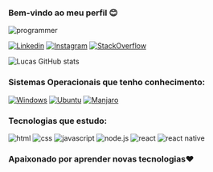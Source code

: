 ### Bem-vindo ao meu perfil 😊

<img src="https://media1.giphy.com/media/13HgwGsXF0aiGY/giphy.gif?cid=ecf05e47mhfn0ftew0rzjzns99pme5lmt6e8b7o93irg7yja&rid=giphy.gif&ct=g" alt="programmer">

[![Linkedin](https://img.shields.io/badge/LinkedIn-0077B5?style=for-the-badge&logo=linkedin&logoColor=white
)](https://www.linkedin.com/in/lucas-c%C3%A9sar-lopes-77929a17a/)
[![Instagram](https://img.shields.io/badge/Instagram-E4405F?style=for-the-badge&logo=instagram&logoColor=white
)](https://www.instagram.com/lk.lpps/)
[![StackOverflow](https://aleen42.github.io/badges/src/stackoverflow.svg
)](https://stackoverflow.com/users/19763901/lucas-c%c3%a9sar-lopes)


![Lucas GitHub stats](https://github-readme-stats.vercel.app/api?username=LucasSpott&show_icons=true&theme=synthwave)

### Sistemas Operacionais que tenho conhecimento:

[![Windows](https://img.shields.io/badge/Windows-0078D6?style=for-the-badge&logo=windows&logoColor=white
)]()
[![Ubuntu](https://img.shields.io/badge/Ubuntu-E95420?style=for-the-badge&logo=ubuntu&logoColor=white
)]()
[![Manjaro](https://img.shields.io/badge/manjaro-35BF5C?style=for-the-badge&logo=manjaro&logoColor=white
)]()

### Tecnologias que estudo:

<div style="display: inline_block">
<img src="https://img.shields.io/badge/HTML5-E34F26?style=for-the-badge&logo=html5&logoColor=white" alt="html">
<img src="https://img.shields.io/badge/CSS3-1572B6?style=for-the-badge&logo=css3&logoColor=white" alt="css">
<img src="https://img.shields.io/badge/JavaScript-323330?style=for-the-badge&logo=javascript&logoColor=F7DF1E" alt="javascript">
<img src="https://img.shields.io/badge/Node.js-43853D?style=for-the-badge&logo=node.js&logoColor=white" alt="node.js">
<img src="https://img.shields.io/badge/React-20232A?style=for-the-badge&logo=react&logoColor=61DAFB" alt="react">
<img src="https://img.shields.io/badge/React_Native-20232A?style=for-the-badge&logo=react&logoColor=61DAFB" alt="react native">
</div>

### Apaixonado por aprender novas tecnologias❤️
